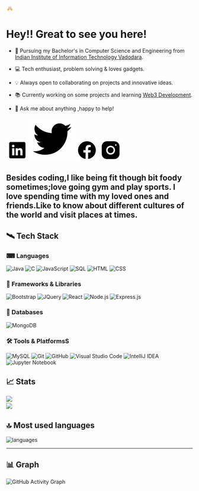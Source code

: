 <img src="namaste-covid.gif" width="20px" >

# Hey!! Great to see you here!


* 🏢 Pursuing my Bachelor's in Computer Science and Engineering from [Indian Institute of Information Technology Vadodara](http://www.iiitvadodara.ac.in/). 

* 💻 Tech enthusiast, problem solving & loves gadgets.

* 💡 Always open to collaborating on projects and innovative ideas. 

* 📚 Currently working on some projects and learning [Web3 Development](https://en.wikipedia.org/wiki/Web3).

* 💬 Ask me about anything ,happy to help!

<a href="https://www.linkedin.com/in/vishal-kumar-anand-961302206/" target="blank"><img src="icons8-linkedin.svg"></a>
<a href="https://twitter.com/Vishal_K_Anand" target="blank"><img src="icons8-twitter.gif"></a>
<a href="https://www.facebook.com/vishal.kumaranand.79/" target="blank"><img src="icons8-facebook.svg"></a>
<a href="https://www.instagram.com/_v.k.anand_//" target="blank"><img src="icons8-instagram.svg"></a>



Besides coding,I like being fit though bit foody sometimes;love going gym and play sports. I love spending time with my loved ones and friends.Like to know about different cultures of the world and visit places at times.
---

## 🛰 Tech Stack

### ⌨ Languages

![Java](https://img.shields.io/badge/java-%23ED8B00.svg?style=for-the-badge&logo=java&logoColor=white)
![C](https://img.shields.io/badge/C-00599C?style=flat&logo=c&logoColor=white)
![JavaScript](https://img.shields.io/badge/JavaScript-F7DF1E?style=flat&logo=javascript&logoColor=black)
![SQL](https://img.shields.io/badge/%20-SQL-green)
![HTML](https://img.shields.io/badge/HTML5-E34F26?style=flat&logo=html5&logoColor=white)
![CSS](https://img.shields.io/badge/CSS3-1572B6?style=flat&logo=css3&logoColor=white)


### 🧩 Frameworks & Libraries

![Bootstrap](https://img.shields.io/badge/Bootstrap-563D7C?style=flat&logo=bootstrap&logoColor=white)
![JQuery](https://img.shields.io/badge/jQuery-0769AD?style=for-the-badge&logo=jquery&logoColor=white)
![React](https://img.shields.io/badge/React-20232A?style=flat&logo=react&logoColor=61DAFB)
![Node.js](https://img.shields.io/badge/Node.js-43853D?style=flat&logo=node.js&logoColor=white)
![Express.js](https://img.shields.io/badge/Express.js-404D59?style=flat&logo=express.js)


### 🧾 Databases

![MongoDB](https://img.shields.io/badge/MongoDB-4EA94B?style=flat&logo=mongodb&logoColor=white)

### 🛠 Tools & PlatformsS

![MySQL](https://img.shields.io/badge/MySQL-00000F?style=for-the-badge&logo=mysql&logoColor=white)
![Git](https://img.shields.io/badge/GIT-E44C30?style=flat&logo=git&logoColor=white)
![GitHub](https://img.shields.io/badge/GitHub-100000?style=flat&logo=github&logoColor=white)
![Visual Studio Code](https://img.shields.io/badge/Visual_Studio_Code-0078D4?style=flat&logo=visual%20studio%20code&logoColor=white)
![IntelliJ IDEA](https://img.shields.io/badge/IntelliJIDEA-000000.svg?style=for-the-badge&logo=intellij-idea&logoColor=white)
![Jupyter Notebook](https://img.shields.io/badge/jupyter-%23FA0F00.svg?style=for-the-badge&logo=jupyter&logoColor=white)

## 📈 Stats

  <img width="48%" src="https://github-readme-stats.vercel.app/api?username=ajnabee22&show_icons=true&hide_border=true&theme=radical" />

  <br>

  <img width="48%" src="https://github-readme-streak-stats.herokuapp.com/?user=ajnabee22&hide_border=true&theme=radical" />


## 🔝 Most used languages

<img alt="languages" src="https://github-readme-stats.vercel.app/api/top-langs/?username=ajnabee22&layout=compact&hide_border=true&theme=radical" />

---
## 📊  Graph

![GitHub Activity Graph](https://activity-graph.herokuapp.com/graph?username=ajnabee22&bg_color=000000&color=4fff67&line=4fff67&point=ffffff&area=true&hide_border=true)  
